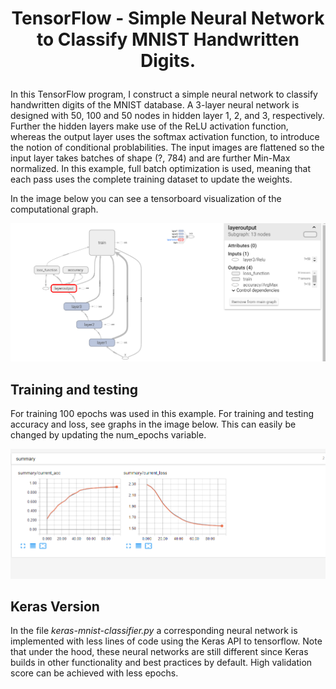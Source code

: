 # <p align="center"> TensorFlow - Simple Neural Network to Classify MNIST Handwritten Digits. </p>

In this TensorFlow program, I construct a simple neural network to classify handwritten digits of the MNIST database. A 3-layer neural network is designed with 50, 100 and 50 nodes in hidden layer 1, 2, and 3, respectively. Further the hidden layers make use of the ReLU activation function, whereas the output layer uses the softmax activation function, to introduce the notion of conditional problabilities. The input images are flattened so the input layer takes batches of shape (?, 784) and are further Min-Max normalized. In this example, full batch optimization is used, meaning that each pass uses the complete training dataset to update the weights.

In the image below you can see a tensorboard visualization of the computational graph.

![Computational Graph](https://github.com/Geoab13/tf_mnist_classification/blob/master/mnist_computational_graph.png)

## Training and testing

For training 100 epochs was used in this example. For training and testing accuracy and loss, see graphs in the image below. This can easily be changed by updating the num_epochs variable.

![Computational Graph](https://github.com/Geoab13/tf_mnist_classification/blob/master/mnist_acc_loss.png)

## Keras Version

In the file *keras-mnist-classifier.py* a corresponding neural network is implemented with less lines of code using the Keras API to tensorflow. Note that under the hood, these neural networks are still different since Keras builds in other functionality and best practices by default. High validation score can be achieved with less epochs.
